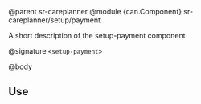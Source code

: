 @parent sr-careplanner
@module {can.Component} sr-careplanner/setup/payment <setup-payment>

A short description of the setup-payment component

@signature `<setup-payment>`

@body

## Use

